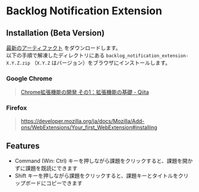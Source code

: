 # Backlog Notification Extension

## Installation (Beta Version)

[最新のアーティファクト](https://github.com/lollipop-onl/webextensions-backlog-notification/actions/workflows/artifacts.yml) をダウンロードします。  
以下の手順で解凍したディレクトリにある `backlog_notification_extension-X.Y.Z.zip` （`X.Y.Z` はバージョン）をブラウザにインストールします。

### Google Chrome

> [Chrome拡張機能の開発 その1：拡張機能の基礎 - Qiita](https://qiita.com/gtracker64/items/95bec2b584638cc03388#%E6%8B%A1%E5%BC%B5%E6%A9%9F%E8%83%BD%E3%81%AE%E3%82%A4%E3%83%B3%E3%82%B9%E3%83%88%E3%83%BC%E3%83%AB%E3%83%AD%E3%83%BC%E3%82%AB%E3%83%AB%E7%92%B0%E5%A2%83)

### Firefox

> https://developer.mozilla.org/ja/docs/Mozilla/Add-ons/WebExtensions/Your_first_WebExtension#installing

## Features

- Command (Win: Ctrl) キーを押しながら課題をクリックすると、課題を開かずに課題を既読にできます
- Shift キーを押しながら課題をクリックすると、課題キーとタイトルをクリップボードにコピーできます
